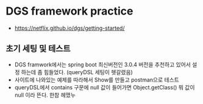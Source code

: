 # DGS framework practice
- https://netflix.github.io/dgs/getting-started/

## 초기 세팅 및 테스트
- DGS framwork에서는 spring boot 최신버전인 3.0.4 버전을 추천하고 있어서 설정 하는데 좀 힘들었다. (queryDSL 세팅이 헷갈렸음)
- 사이트에 나와있는 예제를 따라해서 Show를 만들고 postman으로 테스트
- queryDSL에서 contains 구문에 null 값이 들어가면 Object.getClass() 뭐 값이 null 이라 뜬다. 한참 헤맸누
